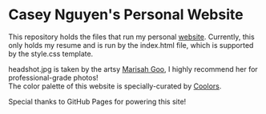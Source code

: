 # Casey Nguyen's Personal Website

This repository holds the files that run my personal [website](https://caseynguyen.github.io/). Currently, this only holds my resume and is run
by the index.html file, which is supported by the style.css template.

headshot.jpg is taken by the artsy [Marisah Goo](https://www.linkedin.com/in/marisahgoo/), I highly recommend her for professional-grade photos!<br>
The color palette of this website is specially-curated by [Coolors](https://coolors.co/).

Special thanks to GitHub Pages for powering this site!
